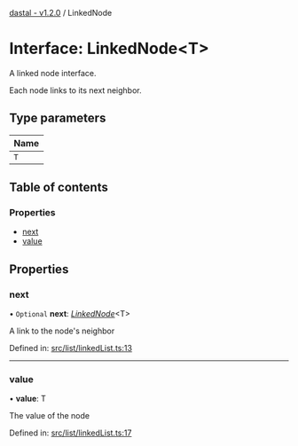 [dastal - v1.2.0](../README.md) / LinkedNode

# Interface: LinkedNode<T\>

A linked node interface.

Each node links to its next neighbor.

## Type parameters

| Name |
| :------ |
| `T` |

## Table of contents

### Properties

- [next](linkednode.md#next)
- [value](linkednode.md#value)

## Properties

### next

• `Optional` **next**: [*LinkedNode*](linkednode.md)<T\>

A link to the node's neighbor

Defined in: [src/list/linkedList.ts:13](https://github.com/havelessbemore/dastal/blob/2a8401f/src/list/linkedList.ts#L13)

___

### value

• **value**: T

The value of the node

Defined in: [src/list/linkedList.ts:17](https://github.com/havelessbemore/dastal/blob/2a8401f/src/list/linkedList.ts#L17)
